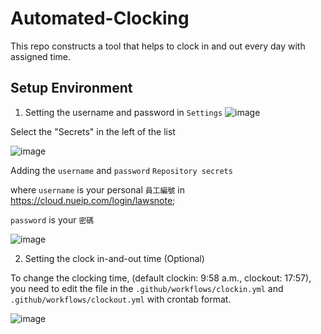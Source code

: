 # Automated-Clocking
This repo constructs a tool that helps to clock in and out every day with assigned time.

## Setup Environment

1. Setting the username and password in `Settings` 
![image](https://user-images.githubusercontent.com/48711966/130392610-501b2aa8-4147-4bc3-a3f0-182bcb9b1c03.png)

Select the "Secrets" in the left of the list

![image](https://user-images.githubusercontent.com/48711966/130392762-58eb6a31-0cc4-4945-965f-5d1d67793819.png)

Adding the `username` and `password` `Repository secrets`

where `username` is your personal `員工編號` in <https://cloud.nueip.com/login/lawsnote>;

`password` is your `密碼`

![image](https://user-images.githubusercontent.com/48711966/130392995-f3d06669-3b85-47dd-8343-c6356ac2ef26.png)

2. Setting the clock in-and-out time (Optional)

To change the clocking time, (default clockin: 9:58 a.m., clockout: 17:57), you need to edit the file in the `.github/workflows/clockin.yml` and `.github/workflows/clockout.yml` with crontab format.

![image](https://user-images.githubusercontent.com/48711966/130393884-3e414de5-47b9-4d46-b5d4-814b65b77f34.png)

